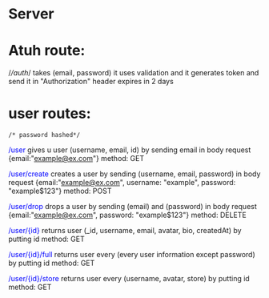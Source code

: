 <h1>Server</h1>

# Atuh route:
   /*/auth*/
    takes (email, password) it uses validation and it generates token and send it in "Authorization" header expires in 2 days

# user routes:
    /* password hashed*/

   <span style="color: blue">/user</span>
    gives u user (username, email, id) by sending email in body request {email:"example@ex.com"} method: GET

   <span style="color: blue">/user/create</span>
    creates a user by sending (username, email, password) in body request {email:"example@ex.com", username: "example", password: "example$123"} method: POST

   <span style="color: blue">/user/drop</span>
    drops a user by sending (email) and (password) in body request {email:"example@ex.com", password: "example$123"} method: DELETE

   <span style="color: blue">/user/{id}</span>
    returns user (_id, username, email, avatar, bio, createdAt) by putting id method: GET
    
   <span style="color: blue">/user/{id}/full</span>
    returns user every (every user information except password) by putting id method: GET
    
   <span style="color: blue">/user/{id}/store</span>
    returns user every (username, avatar, store) by putting id method: GET
